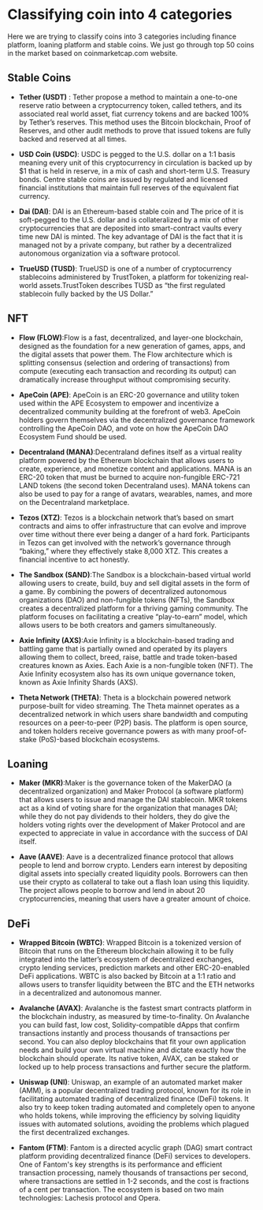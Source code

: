 # Classifying coin into 4 categories

Here  we are trying to classify coins into 3 categories including finance platform, loaning platform and stable coins. We just go through top 50 coins in the market based on coinmarketcap.com website.


## Stable Coins

- **Tether (USDT)** : Tether propose a method to maintain a one-­to-one reserve ratio between a cryptocurrency token, called tethers, and its associated real ­world asset, fiat currency tokens and are backed 100% by Tether’s reserves. This method uses the Bitcoin blockchain, Proof of Reserves, and other audit methods to prove that issued tokens are fully backed and reserved at all times.

- **USD Coin (USDC)**: USDC is pegged to the U.S. dollar on a 1:1 basis meaning every unit of this cryptocurrency in circulation is backed up by $1 that is held in reserve, in a mix of cash and short-term U.S. Treasury bonds. Centre stable coins are issued by regulated and licensed financial institutions that maintain full reserves of the equivalent fiat currency.

- **Dai (DAI)**: DAI is an Ethereum-based stable coin and The price of it is soft-pegged to the U.S. dollar and is collateralized by a mix of other cryptocurrencies that are deposited into smart-contract vaults every time new DAI is minted. The key advantage of DAI is the fact that it is managed not by a private company, but rather by a decentralized autonomous organization via a software protocol.

- **TrueUSD (TUSD)**: TrueUSD is one of a number of cryptocurrency stablecoins administered by TrustToken, a platform for tokenizing real-world assets.TrustToken describes TUSD as “the first regulated stablecoin fully backed by the US Dollar.”

## NFT

- **Flow (FLOW)**:Flow is a fast, decentralized, and layer-one blockchain, designed as the foundation for a new generation of games, apps, and the digital assets that power them. The Flow architecture which is splitting consensus (selection and ordering of transactions) from compute (executing each transaction and recording its output) can dramatically increase throughput without compromising security.

- **ApeCoin (APE)**: ApeCoin is an ERC-20 governance and utility token used within the APE Ecosystem to empower and incentivize a decentralized community building at the forefront of web3. ApeCoin holders govern themselves via the decentralized governance framework controlling the ApeCoin DAO, and vote on how the ApeCoin DAO Ecosystem Fund should be used.

- **Decentraland (MANA)**:Decentraland defines itself as a virtual reality platform powered by the Ethereum blockchain that allows users to create, experience, and monetize content and applications. MANA is an ERC-20 token that must be burned to acquire non-fungible ERC-721 LAND tokens (the second token Decentraland uses). MANA tokens can also be used to pay for a range of avatars, wearables, names, and more on the Decentraland marketplace. 

-  **Tezos (XTZ)**: Tezos is a blockchain network that’s based on smart contracts and aims to offer infrastructure that can evolve and improve over time without there ever being a danger of a hard fork. Participants in Tezos can get involved with the network’s governance through “baking,” where they effectively stake 8,000 XTZ. This creates a financial incentive to act honestly.

- **The Sandbox (SAND)**:The Sandbox is a blockchain-based virtual world allowing users to create, build, buy and sell digital assets in the form of a game. By combining the powers of decentralized autonomous organizations (DAO) and non-fungible tokens (NFTs), the Sandbox creates a decentralized platform for a thriving gaming community. The platform focuses on facilitating a creative “play-to-earn” model, which allows users to be both creators and gamers simultaneously. 

- **Axie Infinity (AXS)**:Axie Infinity is a blockchain-based trading and battling game that is partially owned and operated by its players allowing them to collect, breed, raise, battle and trade token-based creatures known as Axies. Each Axie is a non-fungible token (NFT). The Axie Infinity ecosystem also has its own unique governance token, known as Axie Infinity Shards (AXS).

- **Theta Network (THETA)**: Theta is a blockchain powered network purpose-built for video streaming. The Theta mainnet operates as a decentralized network in which users share bandwidth and computing resources on a peer-to-peer (P2P) basis. The platform is open source, and token holders receive governance powers as with many proof-of-stake (PoS)-based blockchain ecosystems.

## Loaning

- **Maker (MKR)**:Maker is the governance token of the MakerDAO (a decentralized organization) and Maker Protocol (a software platform) that allows users to issue and manage the DAI stablecoin. MKR tokens act as a kind of voting share for the organization that manages DAI; while they do not pay dividends to their holders, they do give the holders voting rights over the development of Maker Protocol and are expected to appreciate in value in accordance with the success of DAI itself.

- **Aave (AAVE)**: Aave is a decentralized finance protocol that allows people to lend and borrow crypto. Lenders earn interest by depositing digital assets into specially created liquidity pools. Borrowers can then use their crypto as collateral to take out a flash loan using this liquidity. The project allows people to borrow and lend in about 20 cryptocurrencies, meaning that users have a greater amount of choice.

## DeFi 

- **Wrapped Bitcoin (WBTC)**: Wrapped Bitcoin is a tokenized version of Bitcoin that runs on the Ethereum  blockchain allowing it to be fully integrated into the latter’s ecosystem of decentralized exchanges, crypto lending services, prediction markets and other ERC-20-enabled DeFi applications. WBTC is also backed by Bitcoin at a 1:1 ratio and allows users to transfer liquidity between the BTC and the ETH networks in a decentralized and autonomous manner.

- **Avalanche (AVAX)**: Avalanche is the fastest smart contracts platform in the blockchain industry, as measured by time-to-finality. On Avalanche you can build fast, low cost, Solidity-compatible dApps that confirm transactions instantly and process thousands of transactions per second. You can also deploy blockchains that fit your own application needs and build your own virtual machine and dictate exactly how the blockchain should operate. Its native token, AVAX, can be  staked or locked up to help process transactions and further secure the platform.

- **Uniswap (UNI)**: Uniswap, an example of an automated market maker (AMM), is a popular decentralized trading protocol, known for its role in facilitating automated trading of decentralized finance (DeFi) tokens. It also try to keep token trading automated and completely open to anyone who holds tokens, while improving the efficiency by solving liquidity issues with automated solutions, avoiding the problems which plagued the first decentralized exchanges.

- **Fantom (FTM)**: Fantom is a directed acyclic graph (DAG) smart contract platform providing decentralized finance (DeFi) services to developers. One of Fantom's key strengths is its performance and efficient transaction processing, namely thousands of transactions per second, where transactions are settled in 1-2 seconds, and the cost is fractions of a cent per transaction. The ecosystem is based on two main technologies: Lachesis protocol and Opera. 
